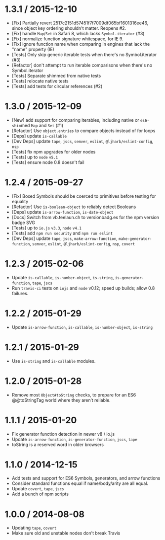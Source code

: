 1.3.1 / 2015-12-10
=================
  * [Fix] Partially revert 2517c2151d57451f7f7009df065bf1601316ee46, since object key ordering shouldn't matter. Reopens #2.
  * [Fix] handle `Map`/`Set` in Safari 8, which lacks `Symbol.iterator` (#3)
  * [Fix] normalize function signature whitespace, for IE 9.
  * [Fix] ignore function name when comparing in engines that lack the "name" property (IE)
  * [Tests] Only skip generic iterable tests when there's no Symbol.iterator (#3)
  * [Refactor] don't attempt to run iterable comparisons when there's no Symbol.iterator
  * [Tests] Separate shimmed from native tests
  * [Tests] relocate native tests
  * [Tests] add tests for circular references (#2)

1.3.0 / 2015-12-09
=================
  * [New] add support for comparing iterables, including native or `es6-shim`med `Map` and `Set` (#1)
  * [Refactor] Use `object.entries` to compare objects instead of for loops
  * [Deps] update `is-callable`
  * [Dev Deps] update `tape`, `jscs`, `semver`, `eslint`, `@ljharb/eslint-config`, `nsp`
  * [Tests] fix npm upgrades for older nodes
  * [Tests] up to `node` `v5.1`
  * [Tests] ensure node 0.8 doesn't fail

1.2.4 / 2015-09-27
=================
  * [Fix] Boxed Symbols should be coerced to primitives before testing for equality
  * [Refactor] Use `is-boolean-object` to reliably detect Booleans
  * [Deps] update `is-arrow-function`, `is-date-object`
  * [Docs] Switch from vb.teelaun.ch to versionbadg.es for the npm version badge SVG
  * [Tests] up to `io.js` `v3.3`, `node` `v4.1`
  * [Tests] add `npm run security` and `npm run eslint`
  * [Dev Deps] update `tape`, `jscs`, `make-arrow-function`, `make-generator-function`, `semver`, `eslint`, `@ljharb/eslint-config`, `nsp`, `covert`

1.2.3 / 2015-02-06
=================
  * Update `is-callable`, `is-number-object`, `is-string`, `is-generator-function`, `tape`, `jscs`
  * Run `travis-ci` tests on `iojs` and `node` v0.12; speed up builds; allow 0.8 failures.

1.2.2 / 2015-01-29
=================
  * Update `is-arrow-function`, `is-callable`, `is-number-object`, `is-string`

1.2.1 / 2015-01-29
=================
  * Use `is-string` and `is-callable` modules.

1.2.0 / 2015-01-28
=================
  * Remove most `Object#toString` checks, to prepare for an ES6 @@toStringTag world where they aren’t reliable.

1.1.1 / 2015-01-20
=================
  * Fix generator function detection in newer v8 / io.js
  * Update `is-arrow-function`, `is-generator-function`, `jscs`, `tape`
  * toString is a reserved word in older browsers

1.1.0 / 2014-12-15
=================
  * Add tests and support for ES6 Symbols, generators, and arrow functions
  * Consider standard functions equal if name/body/arity are all equal.
  * Update `covert`, `tape`, `jscs`
  * Add a bunch of npm scripts

1.0.0 / 2014-08-08
==================
  * Updating `tape`, `covert`
  * Make sure old and unstable nodes don't break Travis
